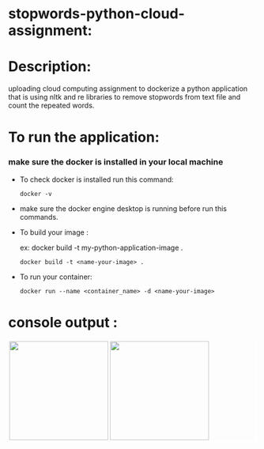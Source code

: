 # stopwords-python-cloud-assignment:
# Description:
  uploading cloud computing assignment to dockerize a python application that is using nltk and re libraries to remove stopwords from text file and count the repeated words.
# To run the application:
### make sure the docker is installed in your local machine
 - To check docker is installed run this command:
   
   ```
   docker -v
   ```
- make sure the docker engine desktop is running before run this commands.
- To build your image :
  
   ex:  docker build  -t  my-python-application-image  .
   ```
   docker build -t <name-your-image> .
   ```
- To run your container:
  
   ```
   docker run --name <container_name> -d <name-your-image>
   ```
# console output :
<div style="border:2px solid #ffff">
  <img src="https://github.com/ahmedG3far44/cloud-assignment/assets/96004565/07873516-cd04-4d3a-8a97-f2d7fda02eab" width="200"/>
  <img src="https://github.com/ahmedG3far44/cloud-assignment/assets/96004565/be38131d-12ee-4762-9110-351c7ca68c94" width="200"/>
</div>
